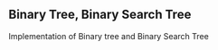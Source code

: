 <h2> Binary Tree, Binary Search Tree </h2>
<p>Implementation of Binary tree and Binary Search Tree </p>